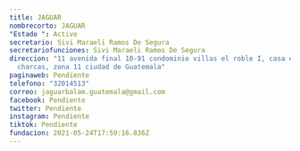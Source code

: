 ```yaml
---
title: JAGUAR
nombrecorto: JAGUAR
"Estado ": Activo
secretario: Sivi Maraeli Ramos De Segura
secretariofunciones: Sivi Maraeli Ramos De Segura
direccion: "11 avenida final 10-91 condominio villas el roble I, casa #6, las
  charcas, zona 11 ciudad de Guatemala"
paginaweb: Pendiente
telefono: "32014513"
correo: jaguarbalam.guatemala@gmail.com
facebook: Pendiente
twitter: Pendiente
instagram: Pendiente
tiktok: Pendiente
fundacion: 2021-05-24T17:59:16.836Z
---
```

